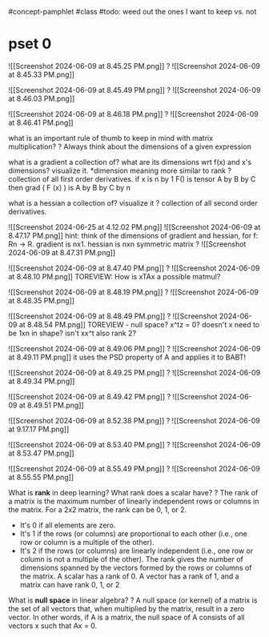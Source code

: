 #concept-pamphlet #class
#todo: weed out the ones I want to keep vs. not
# pset 0

![[Screenshot 2024-06-09 at 8.45.25 PM.png]]
?
![[Screenshot 2024-06-09 at 8.45.33 PM.png]]
<!--LEARN:xfs9vfPO-->


![[Screenshot 2024-06-09 at 8.45.49 PM.png]]
?
![[Screenshot 2024-06-09 at 8.46.03 PM.png]]
<!--LEARN:ui8Im7on-->

![[Screenshot 2024-06-09 at 8.46.18 PM.png]]
?
![[Screenshot 2024-06-09 at 8.46.41 PM.png]]
<!--LEARN:Wjg9U74e-->

what is an important rule of thumb to keep in mind with matrix multiplication?
?
Always think about the dimensions of a given expression
<!--LEARN:JhJKOrH9-->

what is a gradient a collection of? what are its dimensions wrt f(x) and x's dimensions? visualize it.
*dimension meaning more similar to rank
?
collection of all first order derivatives.
if
x is n by 1
F() is tensor A by B by C
then
grad ( F (x) ) is A by B by C by n
<!--LEARN:hvVfbVn0-->

what is a hessian a collection of? visualize it
?
collection of all second order derivatives. 
<!--LEARN:7RJaTvtO-->

![[Screenshot 2024-06-25 at 4.12.02 PM.png]]
![[Screenshot 2024-06-09 at 8.47.17 PM.png]]
hint: think of the dimensions of gradient and hessian, for f: Rn -> R. gradient is nx1. hessian is nxn symmetric matrix
?
![[Screenshot 2024-06-09 at 8.47.31 PM.png]]
<!--LEARN:bnvVm1Y2-->

![[Screenshot 2024-06-09 at 8.47.40 PM.png]]
?
![[Screenshot 2024-06-09 at 8.48.10 PM.png]]
TOREVIEW: How is xTAx a possible matmul? 
<!--LEARN:i78CBYRU-->



![[Screenshot 2024-06-09 at 8.48.19 PM.png]]
?
![[Screenshot 2024-06-09 at 8.48.35 PM.png]]
<!--LEARN:qIfHfwV4-->

![[Screenshot 2024-06-09 at 8.48.49 PM.png]]
?
![[Screenshot 2024-06-09 at 8.48.54 PM.png]]
TOREVIEW - null space? x^tz = 0? doesn't x need to be 1xn in shape? isn't xx^t also rank 2?
<!--LEARN:tQraVwsD-->

![[Screenshot 2024-06-09 at 8.49.06 PM.png]]
?
![[Screenshot 2024-06-09 at 8.49.11 PM.png]]
it uses the PSD property of A and applies it to BABT!
<!--LEARN:v37cbj7G-->


![[Screenshot 2024-06-09 at 8.49.25 PM.png]]
?
![[Screenshot 2024-06-09 at 8.49.34 PM.png]]
<!--LEARN:3zcdDxLn-->

![[Screenshot 2024-06-09 at 8.49.42 PM.png]]
?
![[Screenshot 2024-06-09 at 8.49.51 PM.png]]
<!--LEARN:tJ6uR6mV-->


![[Screenshot 2024-06-09 at 8.52.38 PM.png]]
?
![[Screenshot 2024-06-09 at 9.17.17 PM.png]]
<!--LEARN:gxpQNIh6-->





![[Screenshot 2024-06-09 at 8.53.40 PM.png]]
?
![[Screenshot 2024-06-09 at 8.53.47 PM.png]]
<!--LEARN:1isfi4Mu-->





![[Screenshot 2024-06-09 at 8.55.49 PM.png]]
?
![[Screenshot 2024-06-09 at 8.55.55 PM.png]]
<!--LEARN:IZy1Jcfu-->

What is **rank** in deep learning? What rank does a scalar have?
?
The rank of a matrix is the maximum number of linearly independent rows or columns in the matrix. For a 2x2 matrix, the rank can be 0, 1, or 2.
- It's 0 if all elements are zero.
- It's 1 if the rows (or columns) are proportional to each other (i.e., one row or column is a multiple of the other).
- It's 2 if the rows (or columns) are linearly independent (i.e., one row or column is not a multiple of the other).
The rank gives the number of dimensions spanned by the vectors formed by the rows or columns of the matrix.
A scalar has a rank of 0. A vector has a rank of 1, and a matrix can have rank 0, 1, or 2
<!--LEARN:uahVKOxN-->

What is **null space** in linear algebra?
?
A null space (or kernel) of a matrix is the set of all vectors that, when multiplied by the matrix, result in a zero vector. In other words, if A is a matrix, the null space of A consists of all vectors x such that Ax = 0.